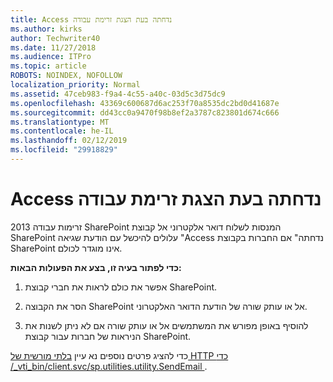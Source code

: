 ```yaml
---
title: Access נדחתה בעת הצגת זרימת עבודה
ms.author: kirks
author: Techwriter40
ms.date: 11/27/2018
ms.audience: ITPro
ms.topic: article
ROBOTS: NOINDEX, NOFOLLOW
localization_priority: Normal
ms.assetid: 47ceb983-f9a4-4c55-a40c-03d5c3d75dc9
ms.openlocfilehash: 43369c600687d6ac253f70a8535dc2bd0d41687e
ms.sourcegitcommit: dd43cc0a9470f98b8ef2a3787c823801d674c666
ms.translationtype: MT
ms.contentlocale: he-IL
ms.lasthandoff: 02/12/2019
ms.locfileid: "29918829"
---
```

# <a name="access-denied-when-viewing-a-workflow"></a>Access נדחתה בעת הצגת זרימת עבודה

זרימות עבודה 2013 SharePoint המנסות לשלוח דואר אלקטרוני אל קבוצת SharePoint עלולים להיכשל עם הודעת שגיאה "Access נדחתה" אם החברות בקבוצת SharePoint אינו מוגדר לכולם.
  
 **כדי לפתור בעיה זו, בצע את הפעולות הבאות:**
  
 1. אפשר את כולם לראות את חברי קבוצת SharePoint. 
  
 2. הסר את הקבוצה SharePoint אל או עותק שורה של הודעת הדואר האלקטרוני. 
  
 3. להוסיף באופן מפורש את המשתמשים אל או עותק שורה אם לא ניתן לשנות את הניראות של חברות עבור קבוצת SharePoint. 
  
כדי להציג פרטים נוספים נא עיין [בלתי מורשית של HTTP כדי /_vti_bin/client.svc/sp.utilities.utility.SendEmail ](https://go.microsoft.com/fwlink/?linkid=2044694&amp;clcid=0x409).
  

